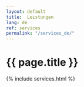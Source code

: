 ```yaml
---
layout: default
title:  Leistungen
lang: de
ref: services
permalink: "/services_de/"
---
```

# {{ page.title }}
{% include services.html %}
